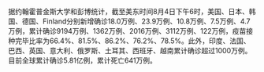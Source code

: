 据约翰霍普金斯大学和彭博统计，截至美东时间8月4日下午6时，美国、日本、韩国、德国、Finland分别新增确诊18.0万例、23.9万例、10.8万例、7.5万例、4.7万例，累计确诊9194万例、1362万例、2016万例、3112万例、122万例，疫苗接种完毕比率为66.4%、81.5%、86.2%、76.2%、78.5%。此外，印度、法国、巴西、英国、意大利、俄罗斯、土耳其、西班牙、越南累计确诊超过1000万例。目前全球累计确诊5.81亿例，累计死亡641万例。